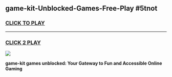 
## game-kit-Unblocked-Games-Free-Play #5tnot
<h3>
<a href="https://us.freeplayer.one?title=game-kit&ref=9M">CLICK TO PLAY</a></h3>
<hr>

<h3>
<a href="https://us.freeplayer.one?title=game-kit&ref=9M">CLICK 2 PLAY</a>
  
</h3>

<a href="https://us.freeplayer.one?title=game-kit&ref=9M"><img src="https://clearcache.store/games.png"></a>


**game-kit games unblocked: Your Gateway to Fun and Accessible Online Gaming**
